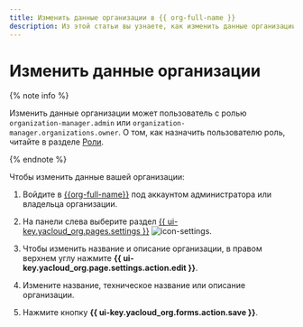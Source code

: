 ```yaml
---
title: Изменить данные организации в {{ org-full-name }}
description: Из этой статьи вы узнаете, как изменить данные организации в {{ org-name }}.
---
```


# Изменить данные организации

{% note info %}

Изменить данные организации может пользователь с ролью `organization-manager.admin` или `organization-manager.organizations.owner`. О том, как назначить пользователю роль, читайте в разделе [Роли](../security/index.md#admin).

{% endnote %}

Чтобы изменить данные вашей организации:

1. Войдите в [{{org-full-name}}]({{link-org-main}}) под аккаунтом администратора или владельца организации.

1. На панели слева выберите раздел [{{ ui-key.yacloud_org.pages.settings }}]({{link-org-settings}}) ![icon-settings](../../_assets/console-icons/circle-info.svg).

1. Чтобы изменить название и описание организации, в правом верхнем углу нажмите **{{ ui-key.yacloud_org.page.settings.action.edit }}**.

1. Измените название, техническое название или описание организации.

1. Нажмите кнопку **{{ ui-key.yacloud_org.forms.action.save }}**.
